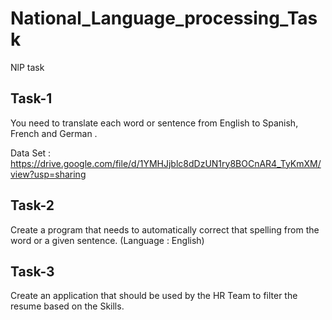 # National_Language_processing_Task
NlP task 

## Task-1
You need to translate each word or sentence from English to Spanish, French and German .

Data Set : https://drive.google.com/file/d/1YMHJjblc8dDzUN1ry8BOCnAR4_TyKmXM/view?usp=sharing
 

## Task-2
Create a program that needs to automatically correct that spelling from the word or a given sentence. (Language : English) 

## Task-3
Create an application that should be used by the HR Team to filter the resume based on the Skills.

